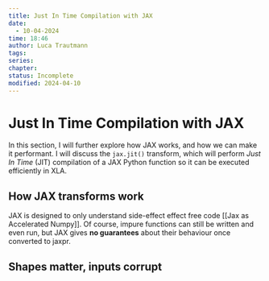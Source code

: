 ```yaml
---
title: Just In Time Compilation with JAX
date:
  - 10-04-2024
time: 18:46
author: Luca Trautmann
tags: 
series: 
chapter: 
status: Incomplete
modified: 2024-04-10
---
```

# Just In Time Compilation with JAX
In this section, I will further explore how JAX works, and how we can make it performant. I will discuss the `jax.jit()` transform, which will perform _Just In Time_ (JIT) compilation of a JAX Python function so it can be executed efficiently in XLA.

## How JAX transforms work
JAX is designed to only understand side-effect effect free code [[Jax as Accelerated Numpy]]. Of course, impure functions can still be written and even run, but JAX gives **no guarantees** about their behaviour once converted to jaxpr.

## Shapes matter, inputs corrupt